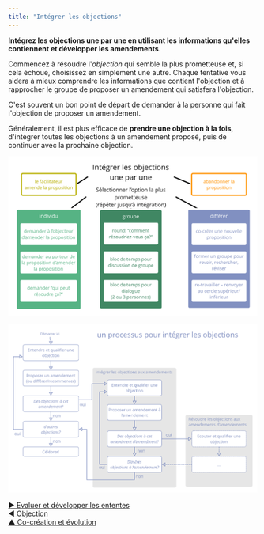 ```yaml
---
title: "Intégrer les objections"
---
```



**Intégrez les objections une par une en utilisant les informations qu'elles contiennent et développer les amendements.**

Commencez à résoudre l'<dfn data-info="Objection: Un argument démontrant (ou révélant) comment une entente ou une activité (proposée) peut entraîner des conséquences imprévues, ou qu&apos;il y a des moyens intéressants d&apos;améliorer cette entente.">objection</dfn> qui semble la plus prometteuse et, si cela échoue, choisissez en simplement une autre. Chaque tentative vous aidera à mieux comprendre les informations que contient l'objection et à rapprocher le groupe de proposer un amendement qui satisfera l'objection.

C'est souvent un bon point de départ de demander à la personne qui fait l'objection de proposer un amendement.

Généralement, il est plus efficace de **prendre une objection à la fois**, d'intégrer toutes les objections à un amendement proposé, puis de continuer avec la prochaine objection.

![Quelques façons d'intégrer les objections](img/agreements/resolve-objections.png)

![Un processus pour intégrer les objections](img/agreements/resolve-objections-process.png)

[&#9654; Evaluer et développer les ententes](evaluate-and-evolve-agreements.html)<br/>[&#9664; Objection](objection.html)<br/>[&#9650; Co-création et évolution](co-creation-and-evolution.html)

